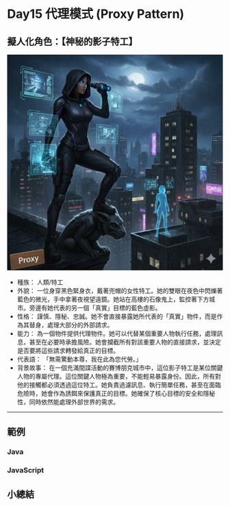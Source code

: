 # Day15 代理模式 (Proxy Pattern)

## 擬人化角色：【神秘的影子特工】

![](https://raw.githubusercontent.com/dpes8693/ithome-2025-ironman/refs/heads/main/gemini-img/14-Proxy.png)

- 種族： 人類/特工
- 外貌： 一位身穿黑色緊身衣，戴著兜帽的女性特工。她的雙眼在夜色中閃爍著藍色的微光，手中拿著夜視望遠鏡。她站在高樓的石像鬼上，監控著下方城市。旁邊有她代表的另一個「真實」目標的藍色虛影。
- 性格： 謹慎、隱秘、忠誠。她不會直接暴露她所代表的「真實」物件，而是作為其替身，處理大部分的外部請求。
- 能力： 為一個物件提供代理物件。她可以代替某個重要人物執行任務，處理訊息，甚至在必要時承擔風險。她會攔截所有對該重要人物的直接請求，並決定是否要將這些請求轉發給真正的目標。
- 代表語： 「無需驚動本尊，我在此為您代勞。」
- 背景故事： 在一個充滿間諜活動的賽博朋克城市中，這位影子特工是某位關鍵人物的專屬代理。這位關鍵人物極為重要，不能輕易暴露身份。因此，所有對他的接觸都必須透過這位特工。她負責過濾訊息、執行簡單任務，甚至在面臨危險時，她會作為誘餌來保護真正的目標。她確保了核心目標的安全和隱秘性，同時依然能處理外部世界的需求。

---

## 範例

### Java

### JavaScript

## 小總結